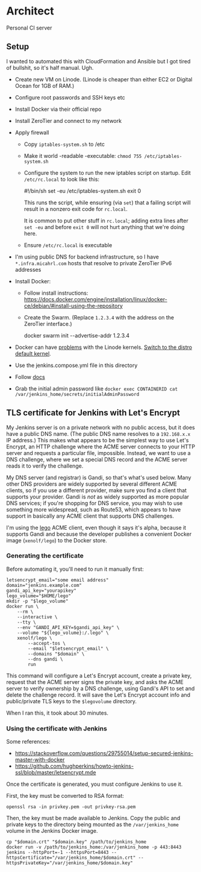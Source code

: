 # Architect

Personal CI server

## Setup

I wanted to automated this with CloudFormation and Ansible but I got tired of bullshit, so it's half manual. Ugh.

- Create new VM on Linode. (Linode is cheaper than either EC2 or Digital Ocean for 1GB of RAM.)
- Configure root passwords and SSH keys etc
- Install Docker via their official repo
- Install ZeroTier and connect to my network

- Apply firewall

  - Copy `iptables-system.sh` to /etc
  - Make it world -readable -executable: `chmod 755 /etc/iptables-system.sh`

  - Configure the system to run the new iptables script on startup. Edit `/etc/rc.local` to look like this:

      #!/bin/sh
      set -eu
      /etc/iptables-system.sh
      exit 0

    This runs the script, while ensuring (via `set`) that a failing script will result in a nonzero exit code for `rc.local`.

    It is common to put other stuff in `rc.local`; adding extra lines after `set -eu` and before `exit 0` will not hurt anything that we're doing here.

  - Ensure `/etc/rc.local` is executable

- I'm using public DNS for backend infrastructure, so I have `*.infra.micahrl.com` hosts that resolve to private ZeroTier IPv6 addresses

- Install Docker:

  - Follow install instructions: <https://docs.docker.com/engine/installation/linux/docker-ce/debian/#install-using-the-repository>

  - Create the Swarm. (Replace `1.2.3.4` with the address on the ZeroTier interface.)

      docker swarm init --advertise-addr 1.2.3.4

- Docker can have [problems](https://forum.linode.com/viewtopic.php?t=13995&sid=223987b585a4ce92f5186485a2be2990) with the Linode kernels. [Switch to the distro default kernel](https://linode.com/docs/tools-reference/custom-kernels-distros/run-a-distribution-supplied-kernel-with-kvm).
- Use the jenkins.compose.yml file in this directory
- Follow [docs](https://github.com/jenkinsci/docker/blob/master/README.md)
- Grab the initial admin password like `docker exec CONTAINERID cat /var/jenkins_home/secrets/initialAdminPassword`

## TLS certificate for Jenkins with Let's Encrypt

My Jenkins server is on a private network with no public access, but it does have a public DNS name. (The public DNS name resolves to a `192.168.x.x` IP address.) This makes what appears to be the simplest way to use Let's Encrypt, an HTTP challenge where the ACME server connects to your HTTP server and requests a particular file, impossible. Instead, we want to use a DNS challenge, where we set a special DNS record and the ACME server reads it to verify the challenge.

My DNS server (and registrar) is Gandi, so that's what's used below. Many other DNS providers are widely supported by several different ACME clients, so if you use a different provider, make sure you find a client that supports your provider. Gandi is *not* as widely supported as more popular DNS services; if you're shopping for DNS service, you may wish to use something more widespread, such as Route53, which appears to have support in basically any ACME client that supports DNS challenges.

I'm using the [lego](https://github.com/xenolf/lego) ACME client, even though it says it's alpha, because it supports Gandi and because the developer publishes a convenient Docker image (`xenolf/lego`) to the Docker store.

### Generating the certificate

Before automating it, you'll need to run it manually first:

    letsencrypt_email="some email address"
    domain="jenkins.example.com"
    gandi_api_key="yourapikey"
    lego_volume="$HOME/lego"
    mkdir -p "$lego_volume"
    docker run \
        --rm \
        --interactive \
        --tty \
        --env "GANDI_API_KEY=$gandi_api_key" \
        --volume "${lego_volume}:/.lego" \
        xenolf/lego \
            --accept-tos \
            --email "$letsencrypt_email" \
            --domains "$domain" \
            --dns gandi \
            run

This command will configure a Let's Encrypt account, create a private key, request that the ACME server signs the private key, and asks the ACME server to verify ownership by a DNS challenge, using Gandi's API to set and delete the challenge record. It will save the Let's Encrypt account info and public/private TLS keys to the `$legovolume` directory.

When I ran this, it took about 30 minutes.

### Using the certificate with Jenkins

Some references:

- <https://stackoverflow.com/questions/29755014/setup-secured-jenkins-master-with-docker>
- <https://github.com/hughperkins/howto-jenkins-ssl/blob/master/letsencrypt.mde>

Once the certificate is generated, you must configure Jenkins to use it.

First, the key must be converted to RSA format:

    openssl rsa -in privkey.pem -out privkey-rsa.pem

Then, the key must be made available to Jenkins. Copy the public and private keys to the directory being mounted as the `/var/jenkins_home` volume in the Jenkins Docker image.

    cp "$domain.crt" "$domain.key" /path/to/jenkins_home
    docker run -v /path/to/jenkins_home:/var/jenkins_home -p 443:8443 jenkins --httpPort=-1 --httpsPort=8443 --httpsCertificate="/var/jenkins_home/$domain.crt" --httpsPrivateKey="/var/jenkins_home/$domain.key"
